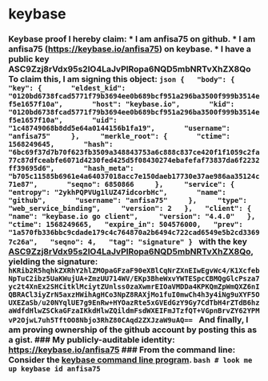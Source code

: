 # keybase
### Keybase proof  I hereby claim:    * I am anfisa75 on github.   * I am anfisa75 (https://keybase.io/anfisa75) on keybase.   * I have a public key ASC9Zzj8rVdx95s2lO4LaJvPlRopa6NQD5mbNRTvXhZX8Qo  To claim this, I am signing this object:  ```json {   "body": {     "key": {       "eldest_kid": "0120bd6738fcad5771f79b3694ee0b689bcf951a296ba3500f999b3514ef5e1657f10a",       "host": "keybase.io",       "kid": "0120bd6738fcad5771f79b3694ee0b689bcf951a296ba3500f999b3514ef5e1657f10a",       "uid": "1c48749068b8dd5e64a0144156b1fa19",       "username": "anfisa75"     },     "merkle_root": {       "ctime": 1568249645,       "hash": "6bc69f37d7b70f623fb3509a348843753a6c888c837ce420f1f1059c2fa77c87dfceabfe6071d4230fed425d5f08430274ebafefaf73837da6f2232ff39695d6",       "hash_meta": "b705c11585b6961e4a64037018acc7e150daeb17730e37ae986aa35124c71e87",       "seqno": 6850866     },     "service": {       "entropy": "2ykhPQPVUg1lUZ47idcorbHc",       "name": "github",       "username": "anfisa75"     },     "type": "web_service_binding",     "version": 2   },   "client": {     "name": "keybase.io go client",     "version": "4.4.0"   },   "ctime": 1568249665,   "expire_in": 504576000,   "prev": "1a570fb336bbc9cdade179c4c764870a2b6494c722cad6549e5b2cd33697c26a",   "seqno": 4,   "tag": "signature" } ```  with the key [ASC9Zzj8rVdx95s2lO4LaJvPlRopa6NQD5mbNRTvXhZX8Qo](https://keybase.io/anfisa75), yielding the signature:  ``` hKRib2R5hqhkZXRhY2hlZMOpaGFzaF90eXBlCqNrZXnEIwEgvWc4/K1XcfebNpTuC2ibz5UaKWujUA+ZmzUU714WV/EKp3BheWxvYWTESpcCBMQgGlcPsza7yc2t4XnEx2SHCitklMciytZUnlss0zaXwmrEIOaVMDDa4KPKQmZpWmQXZ6nIQBRACl3iyZrN5axzHWihAgHCo3NpZ8RAXjMo1fuI0mwCh4h3y4iNg9uXYF5OUXEZaSb/u20NYqlUE7g9EnRw+HYOazRte5xGVEdGzY9Gy7CdTbH4rZTdB6hzaWdfdHlwZSCkaGFzaIKkdHlwZQildmFsdWXEIFmJTzfQT+VGpnBrvZY62YPMvP2OjwL7uh5TftOO8Nbjo3RhZ80CAqd2ZXJzaW9uAQ==  ```  And finally, I am proving ownership of the github account by posting this as a gist.  ### My publicly-auditable identity:  https://keybase.io/anfisa75  ### From the command line:  Consider the [keybase command line program](https://keybase.io/download).  ```bash # look me up keybase id anfisa75 ```
